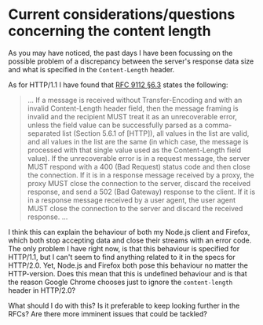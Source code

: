 # Current considerations/questions concerning the content length

As you may have noticed, the past days I have been focussing on the possible problem of a discrepancy between
the server's response
data size and what is specified in the ``Content-Length`` header.

As for HTTP/1.1 I have found that [RFC 9112 §6.3](https://www.rfc-editor.org/rfc/rfc9112#section-6.3)
states the following:

> ...
> If a message is received without Transfer-Encoding and with an invalid Content-Length header field,
> then the message framing is invalid and the recipient MUST treat it as an unrecoverable error, unless the field value
> can be successfully parsed as a comma-separated list (Section 5.6.1 of [HTTP]), all values in the list are valid, and
> all values in the list are the same (in which case, the message is processed with that single value used as the
> Content-Length field value).
> If the unrecoverable error is in a request message, the server MUST respond with a 400 (Bad Request) status code and
> then close the connection. If it is in a response message received by a proxy, the proxy MUST close the connection to
> the server, discard the received response, and send a 502 (Bad Gateway) response to the client.
> If it is in a response message received by a user agent, the user agent MUST close the connection to the server and
> discard the received response.
> ...

I think this can explain the behaviour of both my Node.js client and Firefox, which both stop accepting data and
close their streams with an error code.
The only problem I have right now, is that this behaviour is specified for HTTP/1.1, but I can't seem to find anything
related to it in the specs for HTTP/2.0.
Yet, Node.js and Firefox both pose this behaviour no matter the HTTP-version.
Does this mean that this is undefined behaviour and is that the reason Google Chrome chooses just to ignore the
``content-length`` header in HTTP/2.0?

What should I do with this? Is it preferable to keep looking further in the RFCs?
Are there more imminent issues that could be tackled?
